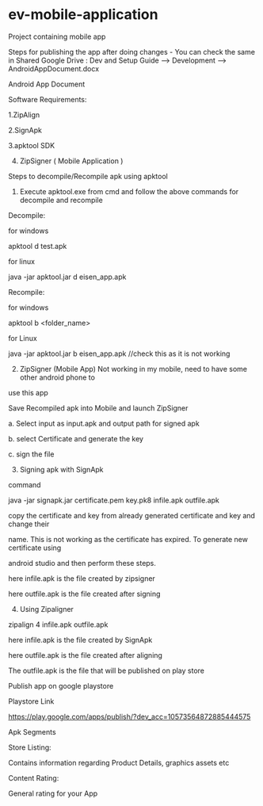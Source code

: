 # ev-mobile-application
Project containing mobile app

Steps for publishing the app after doing changes - You can check the same in Shared Google Drive : Dev and Setup Guide --> Development --> AndroidAppDocument.docx

Android App Document

Software Requirements:

1.ZipAlign

2.SignApk

3.apktool SDK

4. ZipSigner ( Mobile Application    )

Steps to decompile/Recompile apk using apktool

1. Execute apktool.exe from cmd and follow the above commands for decompile and recompile

Decompile:

for windows

apktool d test.apk 

for linux

java -jar apktool.jar d eisen_app.apk

Recompile:

for windows

apktool b <folder_name> 

for Linux

java -jar apktool.jar b eisen_app.apk //check this as it is not working

2. ZipSigner (Mobile App) Not working in my mobile, need to have some other android phone to 

use this app

Save Recompiled  apk into Mobile and launch ZipSigner 

a. Select input as input.apk and output path for signed apk

b. select Certificate  and generate the key

c. sign the file

3. Signing apk with SignApk 

command

java -jar signapk.jar certificate.pem key.pk8 infile.apk outfile.apk

copy the certificate and key from already generated certificate and key and change their 

name. This is not working as the certificate has expired. To generate new certificate using  

android studio and then perform these steps.

here infile.apk is the file created by zipsigner

here outfile.apk is the file created after signing

 

4. Using Zipaligner

zipalign  4 infile.apk outfile.apk

here infile.apk is the file created  by SignApk

here outfile.apk is the file created after aligning

The outfile.apk is the file that will be published on play store

Publish app on google playstore

Playstore Link

https://play.google.com/apps/publish/?dev_acc=10573564872885444575

Apk Segments

Store Listing:

Contains information regarding Product Details, graphics assets etc

Content Rating:

General rating for your App
